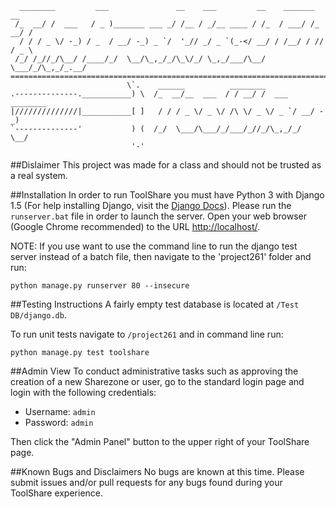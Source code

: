       ________         ___               __    ___         __    _______     __ 
     /_  __/ /  ___   / _ )_______ ___ _/ /__ / _/__ ____ / /_  / ___/ /_ __/ / 
      / / / _ \/ -_) / _  / __/ -_) _ `/  '_// _/ _ `(_-</ __/ / /__/ / // / _ \
     /_/ /_//_/\__/ /____/_/  \__/\_,_/_/\_\/_/ \_,_/___/\__/  \___/_/\_,_/_.__/
    ============================================================================
                              \`.    ______          ________               
    .--------------.___________) \  /_  __/__  ___  / / __/ /  ___ ________ 
    |//////////////|___________[ ]   / / / _ \/ _ \/ /\ \/ _ \/ _ `/ __/ -_)
    `--------------'           ) (  /_/  \___/\___/_/___/_//_/\_,_/_/  \__/
                               '-'

##Dislaimer
This project was made for a class and should not be trusted as a real system.

##Installation
In order to run ToolShare you must have Python 3 with Django 1.5 (For help installing Django, visit the [Django Docs](https://docs.djangoproject.com/en/1.5/intro/install/)). Please run the `runserver.bat` file in order to launch the server. 
Open your web browser (Google Chrome recommended) to the URL [http://localhost/](http://localhost/). 

NOTE:
If you use want to use the command line to run the django test server instead of a batch file, then navigate to the 'project261' folder and run: 

```
python manage.py runserver 80 --insecure
```


##Testing Instructions
A fairly empty test database is located at `/Test DB/django.db`. 

To run unit tests navigate to `/project261` and in command line run: 

```
python manage.py test toolshare
```

##Admin View
To conduct administrative tasks such as approving the creation of a new Sharezone or user, go to the standard login page and login with the following credentials:
- Username: `admin`
- Password: `admin`

Then click the "Admin Panel" button to the upper right of your ToolShare page.


##Known Bugs and Disclaimers
No bugs are known at this time. Please submit issues and/or pull requests for any bugs found during your ToolShare experience.
